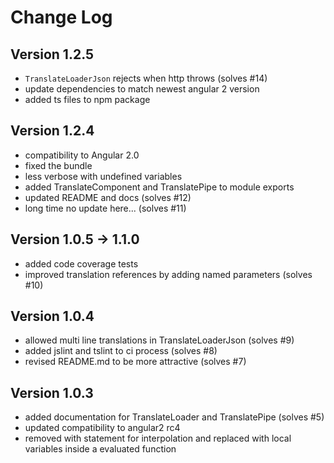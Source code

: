# Change Log

## Version 1.2.5
* `TranslateLoaderJson` rejects when http throws (solves #14)
* update dependencies to match newest angular 2 version
* added ts files to npm package

## Version 1.2.4
* compatibility to Angular 2.0
* fixed the bundle
* less verbose with undefined variables
* added TranslateComponent and TranslatePipe to module exports
* updated README and docs (solves #12)
* long time no update here... (solves #11)

## Version 1.0.5 -> 1.1.0
* added code coverage tests
* improved translation references by adding named parameters (solves #10)

## Version 1.0.4
* allowed multi line translations in TranslateLoaderJson (solves #9)
* added jslint and tslint to ci process (solves #8)
* revised README.md to be more attractive (solves #7)

## Version 1.0.3
* added documentation for TranslateLoader and TranslatePipe (solves #5)
* updated compatibility to angular2 rc4
* removed with statement for interpolation and replaced with local variables inside a evaluated function
